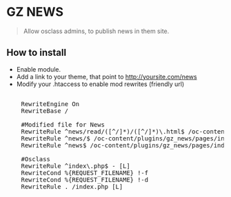 # GZ NEWS

> Allow osclass admins, to publish news in them site.

## How to install

+ Enable module.
+ Add a link to your theme, that point to http://yoursite.com/news
+ Modify your .htaccess to enable mod rewrites (friendly url)
<pre>
<IfModule mod_rewrite.c>
    RewriteEngine On
    RewriteBase /
	
	#Modified file for News
	RewriteRule ^news/read/([^/]*)/([^/]*)\.html$ /oc-content/plugins/gz_news/pages/item.php?i=$1&title=$2 [L]
	RewriteRule ^news/$ /oc-content/plugins/gz_news/pages/index.php [L]
	RewriteRule ^news$ /oc-content/plugins/gz_news/pages/index.php [L]

	#Osclass
    RewriteRule ^index\.php$ - [L]
    RewriteCond %{REQUEST_FILENAME} !-f
    RewriteCond %{REQUEST_FILENAME} !-d
    RewriteRule . /index.php [L]
	
</IfModule>

</pre>
